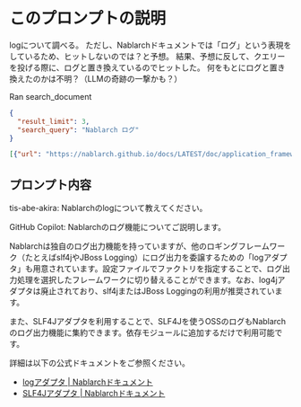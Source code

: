 # このプロンプトの説明

logについて調べる。
ただし、Nablarchドキュメントでは「ログ」という表現をしているため、ヒットしないのでは？と予想。
結果、予想に反して、クエリーを投げる際に、ログと置き換えているのでヒットした。
何をもとにログと置き換えたのかは不明？（LLMの奇跡の一撃かも？）

Ran search_document
```json
{
  "result_limit": 3,
  "search_query": "Nablarch ログ"
}

[{"url": "https://nablarch.github.io/docs/LATEST/doc/application_framework/adaptors/slf4j_adaptor.html", "title": "SLF4Jアダプタ", "description": "SLF4Jアダプタは、SLF4Jを使用するJavaのOSSからNablarchのログ出力機能にログを集約するためのアダプタです。依存モジュールに追加するだけで使用可能で、SLF4Jのバージョン2.0.11でテストされています。バージョン変更時はプロジェクト側でのテストが必要です。特に、SLF4J 2.0.0以降はロギング実装の検索方法が変更されており、互換性のないバージョンを使用するとログ出力が停止するため注意が必要です。ログ出力の設定はNablarchの機能を参照してください。"}, {"url": "https://nablarch.github.io/docs/LATEST/doc/application_framework/application_framework/cloud_native/containerize/index.html", "title": "Dockerコンテナ化", "description": "本章では、NablarchアプリケーションをDockerコンテナ化する方法を解説しています。クラウドネイティブなシステムには、状態を持たない設計や環境変数による設定管理が求められます。The Twelve-Factor Appに基づき、Nablarchウェブおよびバッチアプリケーションの修正点を示し、専用のアーキタイプを用意しています。このアーキタイプには、Dockerコンテナ用の設定が組み込まれており、Jibプラグインを使用することで簡単にコンテナイメージを生成できます。これにより、開発者は迅速にクラウド環境に適したアプリケーションを構築できます。"}, {"url": "https://nablarch.github.io/docs/LATEST/doc/application_framework/adaptors/log_adaptor.html", "title": "logアダプタ", "description": "Nablarchのログ出力機能を他のロギングフレームワーク（slf4jまたはJBoss Logging）に委譲するためのアダプタについて説明しています。log4jアダプタは廃止され、slf4jまたはJBoss Loggingの使用が推奨されています。slf4jアダプタはFATALレベルをERRORに変換する仕様で、両アダプタは特定のバージョンでテスト済みです。設定ファイルでファクトリを指定することで、ログ出力処理が選択したフレームワークに委譲されます。"}]
```

## プロンプト内容
tis-abe-akira: Nablarchのlogについて教えてください。

GitHub Copilot: Nablarchのログ機能についてご説明します。

Nablarchは独自のログ出力機能を持っていますが、他のロギングフレームワーク（たとえばslf4jやJBoss Logging）にログ出力を委譲するための「logアダプタ」も用意されています。設定ファイルでファクトリを指定することで、ログ出力処理を選択したフレームワークに切り替えることができます。なお、log4jアダプタは廃止されており、slf4jまたはJBoss Loggingの利用が推奨されています。

また、SLF4Jアダプタを利用することで、SLF4Jを使うOSSのログもNablarchのログ出力機能に集約できます。依存モジュールに追加するだけで利用可能です。

詳細は以下の公式ドキュメントをご参照ください。

- [logアダプタ | Nablarchドキュメント](https://nablarch.github.io/docs/LATEST/doc/application_framework/adaptors/log_adaptor.html)
- [SLF4Jアダプタ | Nablarchドキュメント](https://nablarch.github.io/docs/LATEST/doc/application_framework/adaptors/slf4j_adaptor.html)
